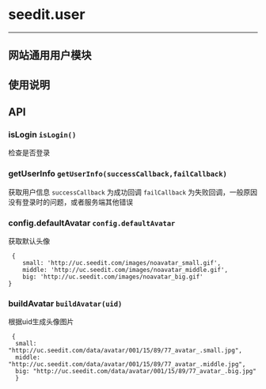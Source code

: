 # seedit.user

---
网站通用用户模块
---

## 使用说明


## API

### isLogin `isLogin()`
检查是否登录

### getUserInfo `getUserInfo(successCallback,failCallback)`
获取用户信息
`successCallback` 为成功回调
`failCallback` 为失败回调，一般原因没有登录时的问题，或者服务端其他错误

### config.defaultAvatar   `config.defaultAvatar`
获取默认头像
```
 {
    small: 'http://uc.seedit.com/images/noavatar_small.gif',
    middle: 'http://uc.seedit.com/images/noavatar_middle.gif',
    big: 'http://uc.seedit.com/images/noavatar_big.gif'
}
```
### buildAvatar `buildAvatar(uid)`
根据uid生成头像图片
```
 {
  small: "http://uc.seedit.com/data/avatar/001/15/89/77_avatar_.small.jpg",
  middle: "http://uc.seedit.com/data/avatar/001/15/89/77_avatar_.middle.jpg",
  big: "http://uc.seedit.com/data/avatar/001/15/89/77_avatar_.big.jpg"
  }
```